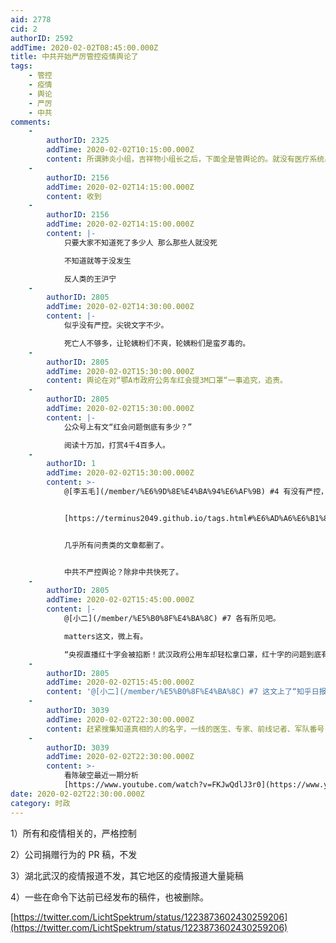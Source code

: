 ```yaml
---
aid: 2778
cid: 2
authorID: 2592
addTime: 2020-02-02T08:45:00.000Z
title: 中共开始严厉管控疫情舆论了
tags:
    - 管控
    - 疫情
    - 舆论
    - 严厉
    - 中共
comments:
    -
        authorID: 2325
        addTime: 2020-02-02T10:15:00.000Z
        content: 所谓肺炎小组，吉祥物小组长之后，下面全是管舆论的。就没有医疗系统出身的。一看就知道不是为了灭病毒而是灭言论。
    -
        authorID: 2156
        addTime: 2020-02-02T14:15:00.000Z
        content: 收到
    -
        authorID: 2156
        addTime: 2020-02-02T14:15:00.000Z
        content: |-
            只要大家不知道死了多少人 那么那些人就没死

            不知道就等于没发生

            反人类的王沪宁
    -
        authorID: 2805
        addTime: 2020-02-02T14:30:00.000Z
        content: |-
            似乎没有严控。尖锐文字不少。

            死亡人不够多，让轮姨粉们不爽，轮姨粉们是蛮歹毒的。
    -
        authorID: 2805
        addTime: 2020-02-02T15:30:00.000Z
        content: 舆论在对“鄂A市政府公务车红会提3M口罩“一事追究，追责。
    -
        authorID: 2805
        addTime: 2020-02-02T15:30:00.000Z
        content: |-
            公众号上有文“红会问题倒底有多少？”

            阅读十万加，打赏4千4百多人。
    -
        authorID: 1
        addTime: 2020-02-02T15:30:00.000Z
        content: >-
            @[李五毛](/member/%E6%9D%8E%E4%BA%94%E6%AF%9B) #4 有没有严控，端点星最清楚了


            [https://terminus2049.github.io/tags.html#%E6%AD%A6%E6%B1%89%E8%82%BA%E7%82%8E](https://terminus2049.github.io/tags.html#%E6%AD%A6%E6%B1%89%E8%82%BA%E7%82%8E)


            几乎所有问责类的文章都删了。


            中共不严控舆论？除非中共快死了。
    -
        authorID: 2805
        addTime: 2020-02-02T15:45:00.000Z
        content: |-
            @[小二](/member/%E5%B0%8F%E4%BA%8C) #7 各有所见吧。

            matters这文，微上有。

            “央视直播红十字会被掐断！武汉政府公用车却轻松拿口罩，红十字的问题到底有多少？”
    -
        authorID: 2805
        addTime: 2020-02-02T15:45:00.000Z
        content: '@[小二](/member/%E5%B0%8F%E4%BA%8C) #7 这文上了“知乎日报”，阅数也是10万十。'
    -
        authorID: 3039
        addTime: 2020-02-02T22:30:00.000Z
        content: 赶紧搜集知道真相的人的名字，一线的医生、专家、前线记者、军队番号，免得这些人日后被以各种方式消失
    -
        authorID: 3039
        addTime: 2020-02-02T22:30:00.000Z
        content: >-
            看陈破空最近一期分析
            [https://www.youtube.com/watch?v=FKJwQdlJ3r0](https://www.youtube.com/watch?v=FKJwQdlJ3r0)
date: 2020-02-02T22:30:00.000Z
category: 时政
---
```


1）所有和疫情相关的，严格控制

2）公司捐赠行为的 PR 稿，不发

3）湖北武汉的疫情报道不发，其它地区的疫情报道大量毙稿

4）一些在命令下达前已经发布的稿件，也被删除。

[https://twitter.com/LichtSpektrum/status/1223873602430259206](https://twitter.com/LichtSpektrum/status/1223873602430259206)
